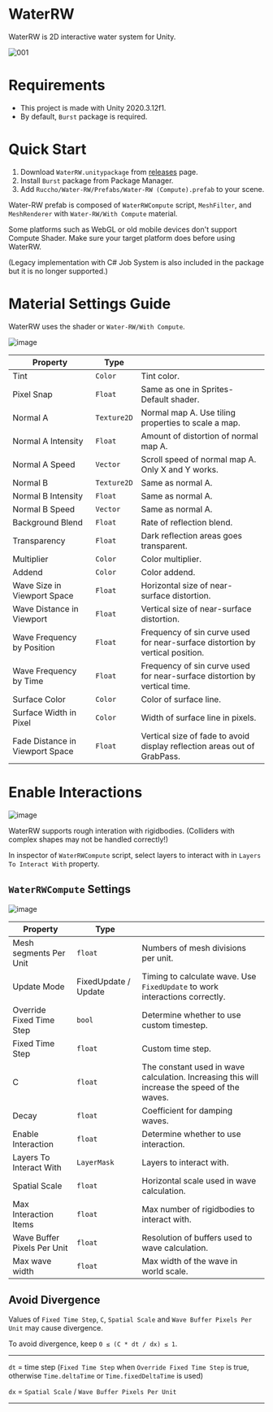 # WaterRW

WaterRW is 2D interactive water system for Unity.

![001](https://user-images.githubusercontent.com/16096562/73915969-d07dff00-48ff-11ea-8049-35ed87a50215.gif)

# Requirements

- This project is made with Unity 2020.3.12f1.
- By default, `Burst` package is required.

# Quick Start

1. Download `WaterRW.unitypackage` from [releases](https://github.com/ruccho/WaterRW/releases) page.
2. Install `Burst` package from Package Manager.
3. Add `Ruccho/Water-RW/Prefabs/Water-RW (Compute).prefab` to your scene.

Water-RW prefab is composed of `WaterRWCompute` script, `MeshFilter`, and `MeshRenderer` with `Water-RW/With Compute` material.

Some platforms such as WebGL or old mobile devices don't support Compute Shader. Make sure your target platform does before using WaterRW.

(Legacy implementation with C# Job System is also included in the package but it is no longer supported.)

# Material Settings Guide

WaterRW uses the shader or `Water-RW/With Compute`.

![image](https://user-images.githubusercontent.com/16096562/73915083-e68ac000-48fd-11ea-84b7-42de766e5da0.png)

| Property                        | Type        |                                                                               |
| ------------------------------- | ----------- | ----------------------------------------------------------------------------- |
| Tint                            | `Color `    | Tint color.                                                                   |
| Pixel Snap                      | `Float `    | Same as one in Sprites-Default shader.                                        |
| Normal A                        | `Texture2D` | Normal map A. Use tiling properties to scale a map.                           |
| Normal A Intensity              | `Float `    | Amount of distortion of normal map A.                                         |
| Normal A Speed                  | `Vector `   | Scroll speed of normal map A. Only X and Y works.                             |
| Normal B                        | `Texture2D` | Same as normal A.                                                             |
| Normal B Intensity              | `Float `    | Same as normal A.                                                             |
| Normal B Speed                  | `Vector `   | Same as normal A.                                                             |
| Background Blend                | `Float `    | Rate of reflection blend.                                                     |
| Transparency                    | `Float `    | Dark reflection areas goes transparent.                                       |
| Multiplier                      | `Color `    | Color multiplier.                                                             |
| Addend                          | `Color `    | Color addend.                                                                 |
| Wave Size in Viewport Space     | `Float `    | Horizontal size of near-surface distortion.                                   |
| Wave Distance in Viewport       | `Float `    | Vertical size of near-surface distortion.                                     |
| Wave Frequency by Position      | `Float `    | Frequency of sin curve used for near-surface distortion by vertical position. |
| Wave Frequency by Time          | `Float `    | Frequency of sin curve used for near-surface distortion by vertical time.     |
| Surface Color                   | `Color `    | Color of surface line.                                                        |
| Surface Width in Pixel          | `Color `    | Width of surface line in pixels.                                              |
| Fade Distance in Viewport Space | `Float `    | Vertical size of fade to avoid display reflection areas out of GrabPass.      |

# Enable Interactions

![image](https://user-images.githubusercontent.com/16096562/156744259-b001ac3c-68a5-4a62-8d82-b08660f6a596.gif)

WaterRW supports rough interation with rigidbodies. (Colliders with complex shapes may not be handled correctly!)

In inspector of `WaterRWCompute` script, select layers to interact with in `Layers To Interact With` property.

## `WaterRWCompute` Settings

![image](https://user-images.githubusercontent.com/16096562/142718932-c7c4274f-6a46-46f7-83e9-bf3b20c54ea2.png)

| Property                    | Type                 |                                                                                              |
| --------------------------- | -------------------- | -------------------------------------------------------------------------------------------- |
| Mesh segments Per Unit      | `float `             | Numbers of mesh divisions per unit.                                                          |
| Update Mode                 | FixedUpdate / Update | Timing to calculate wave. Use `FixedUpdate` to work interactions correctly.                  |
| Override Fixed Time Step    | `bool`               | Determine whether to use custom timestep.                                                    |
| Fixed Time Step             | `float`              | Custom time step.                                                                            |
| C                           | `float `             | The constant used in wave calculation. Increasing this will increase the speed of the waves. |
| Decay                       | `float `             | Coefficient for damping waves.                                                               |
| Enable Interaction          | `float `             | Determine whether to use interaction.                                                        |
| Layers To Interact With     | `LayerMask`          | Layers to interact with.                                                                     |
| Spatial Scale               | `float `             | Horizontal scale used in wave calculation.                                                   |
| Max Interaction Items       | `float `             | Max number of rigidbodies to interact with.                                                  |
| Wave Buffer Pixels Per Unit | `float `             | Resolution of buffers used to wave calculation.                                              |
| Max wave width              | `float `             | Max width of the wave in world scale.                                                        |

## Avoid Divergence

Values of `Fixed Time Step`, `C`, `Spatial Scale` and `Wave Buffer Pixels Per Unit` may cause divergence.

To avoid divergence, keep `0 ≤ (C * dt / dx) ≤ 1`.

---

`dt` = time step (`Fixed Time Step` when `Override Fixed Time Step` is true, otherwise `Time.deltaTime` or `Time.fixedDeltaTime` is used)

`dx` = `Spatial Scale` / `Wave Buffer Pixels Per Unit`

---
